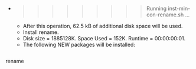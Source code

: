 * >>>>>>>>> Running inst-min-con-rename.sh ...
  * After this operation, 62.5 kB of additional disk space will be used.
  * Install rename.
  * Disk size = 1885128K. Space Used = 152K. Runtime = 00:00:00:01.
  * The following NEW packages will be installed:
  ```bash
rename
  ```
